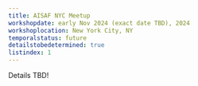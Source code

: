 ```yaml
---
title: AISAF NYC Meetup
workshopdate: early Nov 2024 (exact date TBD), 2024
workshoplocation: New York City, NY
temporalstatus: future
detailstobedetermined: true
listindex: 1
---
```


Details TBD!
